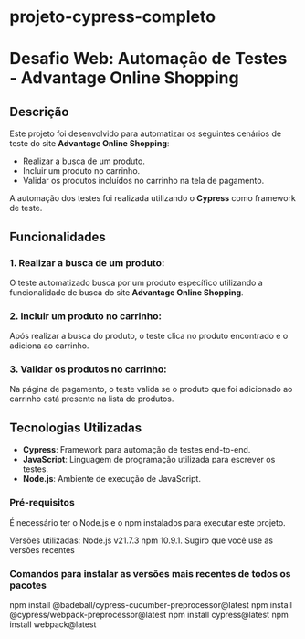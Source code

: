 # projeto-cypress-completo

# Desafio Web: Automação de Testes - Advantage Online Shopping

## Descrição
Este projeto foi desenvolvido para automatizar os seguintes cenários de teste do site **Advantage Online Shopping**:

- Realizar a busca de um produto.
- Incluir um produto no carrinho.
- Validar os produtos incluídos no carrinho na tela de pagamento.

A automação dos testes foi realizada utilizando o **Cypress** como framework de teste.

## Funcionalidades

### 1. Realizar a busca de um produto:
O teste automatizado busca por um produto específico utilizando a funcionalidade de busca do site **Advantage Online Shopping**. 

### 2. Incluir um produto no carrinho:
Após realizar a busca do produto, o teste clica no produto encontrado e o adiciona ao carrinho.

### 3. Validar os produtos no carrinho:
Na página de pagamento, o teste valida se o produto que foi adicionado ao carrinho está presente na lista de produtos.

## Tecnologias Utilizadas

- **Cypress**: Framework para automação de testes end-to-end.
- **JavaScript**: Linguagem de programação utilizada para escrever os testes.
- **Node.js**: Ambiente de execução de JavaScript.

### Pré-requisitos
É necessário ter o Node.js e o npm instalados para executar este projeto.

Versões utilizadas:
Node.js v21.7.3 
npm 10.9.1.
Sugiro que você use as versões recentes

### Comandos para instalar as versões mais recentes de todos os pacotes

npm install @badeball/cypress-cucumber-preprocessor@latest
npm install @cypress/webpack-preprocessor@latest
npm install cypress@latest
npm install webpack@latest




